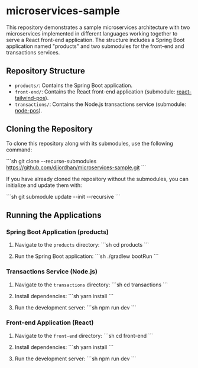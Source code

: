 
# microservices-sample

This repository demonstrates a sample microservices architecture with two microservices implemented in different languages working together to serve a React front-end application. The structure includes a Spring Boot application named "products" and two submodules for the front-end and transactions services.

## Repository Structure

- `products/`: Contains the Spring Boot application.
- `front-end/`: Contains the React front-end application (submodule: [react-tailwind-pos](https://github.com/djiordhan/react-tailwind-pos.git)).
- `transactions/`: Contains the Node.js transactions service (submodule: [node-pos](https://github.com/djiordhan/node-pos.git)).

## Cloning the Repository

To clone this repository along with its submodules, use the following command:

\`\`\`sh
git clone --recurse-submodules https://github.com/djiordhan/microservices-sample.git
\`\`\`

If you have already cloned the repository without the submodules, you can initialize and update them with:

\`\`\`sh
git submodule update --init --recursive
\`\`\`

## Running the Applications

### Spring Boot Application (products)

1. Navigate to the `products` directory:
    \`\`\`sh
    cd products
    \`\`\`

2. Run the Spring Boot application:
    \`\`\`sh
    ./gradlew bootRun
    \`\`\`

### Transactions Service (Node.js)

1. Navigate to the `transactions` directory:
    \`\`\`sh
    cd transactions
    \`\`\`

2. Install dependencies:
    \`\`\`sh
    yarn install
    \`\`\`

3. Run the development server:
    \`\`\`sh
    npm run dev
    \`\`\`

### Front-end Application (React)

1. Navigate to the `front-end` directory:
    \`\`\`sh
    cd front-end
    \`\`\`

2. Install dependencies:
    \`\`\`sh
    yarn install
    \`\`\`

3. Run the development server:
    \`\`\`sh
    npm run dev
    \`\`\`
